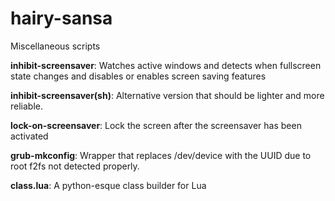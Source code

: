 # hairy-sansa
Miscellaneous scripts

**inhibit-screensaver**: Watches active windows and detects when fullscreen state changes and disables or enables screen saving features

**inhibit-screensaver(sh)**: Alternative version that should be lighter and more reliable.

**lock-on-screensaver**: Lock the screen after the screensaver has been activated

**grub-mkconfig**: Wrapper that replaces /dev/device with the UUID due to root f2fs not detected properly.

**class.lua**: A python-esque class builder for Lua

